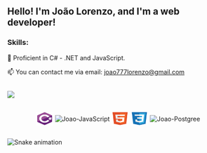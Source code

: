 ## Hello! I'm João Lorenzo, and I'm a web developer!

<h3>Skills:</h3>

📖 Proficient in C# - .NET and JavaScript.

📫 You can contact me via email: joao777lorenzo@gmail.com


##
<a href="https://www.linkedin.com/in/joaolorenz/" target="_blank"><img src="https://img.shields.io/badge/-LinkedIn-%230077B5?style=for-the-badge&logo=linkedin&logoColor=white" target="_blank"></a>
##
<div align="center">
  <img align="center" alt="Joao-C-Sharp" height="30" width="40" src="https://raw.githubusercontent.com/devicons/devicon/master/icons/csharp/csharp-original.svg">
  <img align="center" alt="Joao-JavaScript" height="30" width="40" src="https://cdn.jsdelivr.net/gh/devicons/devicon/icons/javascript/javascript-original.svg">
  <img align="center" alt="Joao-HTML" height="30" width="40" src="https://raw.githubusercontent.com/devicons/devicon/master/icons/html5/html5-original.svg">
  <img align="center" alt="Joao-CSS" height="30" width="40" src="https://raw.githubusercontent.com/devicons/devicon/master/icons/css3/css3-original.svg">
  <img align="center" alt="Joao-Postgree" height="30" width="40" src="https://cdn.jsdelivr.net/gh/devicons/devicon/icons/postgresql/postgresql-original.svg" />
</div>

##

![Snake animation](https://github.com/joaolorenzo/joaolorenzo/blob/output/github-contribution-grid-snake.svg)
